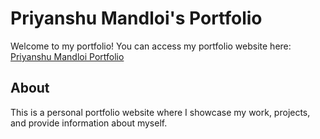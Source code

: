 
# Priyanshu Mandloi's Portfolio

Welcome to my portfolio! You can access my portfolio website here: [Priyanshu Mandloi Portfolio](https://priyanshu-mandloi.vercel.app/)

## About

This is a personal portfolio website where I showcase my work, projects, and provide information about myself.

